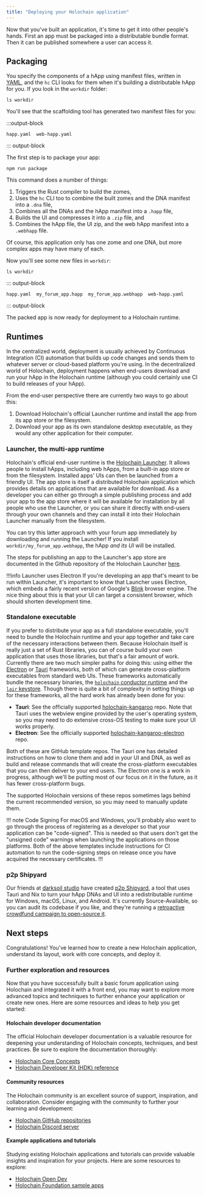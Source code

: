 ```yaml
---
title: "Deploying your Holochain application"
---
```


Now that you've built an application, it's time to get it into other people's hands. First an app must be packaged into a distributable bundle format. Then it can be published somewhere a user can access it.

## Packaging

You specify the components of a hApp using manifest files, written in [YAML](https://yaml.org/), and the `hc` CLI looks for them when it's building a distributable hApp for you. If you look in the `workdir` folder:

```shell
ls workdir
```

You'll see that the scaffolding tool has generated two manifest files for you:

:::output-block
```text
happ.yaml  web-happ.yaml
```
::: output-block

The first step is to package your app:

```shell
npm run package
```

This command does a number of things:

1. Triggers the Rust compiler to build the zomes,
2. Uses the `hc` CLI too to combine the built zomes and the DNA manifest into a `.dna` file,
3. Combines all the DNAs and the hApp manifest into a `.happ` file,
3. Builds the UI and compresses it into a `.zip` file, and
4. Combines the hApp file, the UI zip, and the web hApp manifest into a `.webhapp` file.

Of course, this application only has one zome and one DNA, but more complex apps may have many of each.

Now you'll see some new files in `workdir`:

```shell
ls workdir
```

::: output-block
```text
happ.yaml  my_forum_app.happ  my_forum_app.webhapp  web-happ.yaml
```
::: output-block

The packed app is now ready for deployment to a Holochain runtime.

## Runtimes

In the centralized world, deployment is usually achieved by Continuous Integration (CI) automation that builds up code changes and sends them to whatever server or cloud-based platform you're using. In the decentralized world of Holochain, deployment happens when end-users download and run your hApp in the Holochain runtime (although you could certainly use CI to build releases of your hApp).

From the end-user perspective there are currently two ways to go about this:

1. Download Holochain's official Launcher runtime and install the app from its app store or the filesystem.
2. Download your app as its own standalone desktop executable, as they would any other application for their computer.

### Launcher, the multi-app runtime

Holochain's official end-user runtime is the [Holochain Launcher](https://github.com/holochain/launcher). It allows people to install hApps, including web hApps, from a built-in app store or from the filesystem. Installed apps' UIs can then be launched from a friendly UI. The app store is itself a distributed Holochain application which provides details on applications that are available for download. As a developer you can either go through a simple publishing process and add your app to the app store where it will be available for installation by all people who use the Launcher, or you can share it directly with end-users through your own channels and they can install it into their Holochain Launcher manually from the filesystem.

You can try this latter approach with your forum app immediately by downloading and running the Launcher! If you install `workdir/my_forum_app.webhapp`, the hApp _and its UI_ will be installed.

The steps for publishing an app to the Launcher's app store are documented in the Github repository of the Holochain Launcher [here](https://github.com/holochain/launcher#publish-an-app-to-launchers-app-store).

!!!info Launcher uses Electron
If you're developing an app that's meant to be run within Launcher, it's important to know that Launcher uses Electron, which embeds a fairly recent version of Google's [Blink](https://www.chromium.org/blink/) browser engine. The nice thing about this is that your UI can target a consistent browser, which should shorten development time.

### Standalone executable

If you prefer to distribute your app as a full standalone executable, you'll need to bundle the Holochain runtime and your app together and take care of the necessary interactions between them. Because Holochain itself is really just a set of Rust libraries, you can of course build your own application that uses those libraries, but that's a fair amount of work. Currently there are two much simpler paths for doing this: using either the [Electron](https://www.electronjs.org/) or [Tauri](https://tauri.app/) frameworks, both of which can generate cross-platform executables from standard web UIs. These frameworks automatically bundle the necessary binaries, the [`holochain` conductor runtime](https://crates.io/crates/holochain) and the [`lair` keystore](https://crates.io/crates/lair_keystore). Though there is quite a bit of complexity in setting things up for these frameworks, all the hard work has already been done for you:

* **Tauri**: See the officially supported [holochain-kangaroo](https://github.com/holochain-apps/holochain-kangaroo) repo. Note that Tauri uses the webview engine provided by the user's operating system, so you may need to do extensive cross-OS testing to make sure your UI works properly.
* **Electron**: See the officially supported [holochain-kangaroo-electron](https://github.com/holochain-apps/holochain-kangaroo-electron) repo.

Both of these are GitHub template repos. The Tauri one has detailed instructions on how to clone them and add in your UI and DNA, as well as build and release commands that will create the cross-platform executables that you can then deliver to your end users. The Electron one is a work in progress, although we'll be putting most of our focus on it in the future, as it has fewer cross-platform bugs.

The supported Holochain versions of these repos sometimes lags behind the current recommended version, so you may need to manually update them.

!!! note Code Signing
For macOS and Windows, you'll probably also want to go through the process of registering as a developer so that your application can be "code-signed". This is needed so that users don't get the "unsigned code" warnings when launching the applications on those platforms. Both of the above templates include instructions for CI automation to run the code-signing steps on release once you have acquired the necessary certificates.
!!!

### p2p Shipyard

Our friends at [darksoil studio](https://darksoil.studio) have created [p2p Shipyard](https://darksoil.studio/p2p-shipyard/), a tool that uses Tauri and Nix to turn your hApp DNAs and UI into a redistributable runtime for Windows, macOS, Linux, and Android. It's currently Source-Available, so you can audit its codebase if you like, and they're running a [retroactive crowdfund campaign to open-source it](https://darksoil.studio/p2p-shipyard/license/license.html).

## Next steps

Congratulations! You've learned how to create a new Holochain application, understand its layout, work with core concepts, and deploy it.

### Further exploration and resources

Now that you have successfully built a basic forum application using Holochain and integrated it with a front end, you may want to explore more advanced topics and techniques to further enhance your application or create new ones. Here are some resources and ideas to help you get started:

#### Holochain developer documentation

The official Holochain developer documentation is a valuable resource for deepening your understanding of Holochain concepts, techniques, and best practices. Be sure to explore the documentation thoroughly:

* [Holochain Core Concepts](/concepts/1_the_basics/)
* [Holochain Developer Kit (HDK) reference](https://docs.rs/hdk/latest/hdk)

#### Community resources

The Holochain community is an excellent source of support, inspiration, and collaboration. Consider engaging with the community to further your learning and development:

* [Holochain GitHub repositories](https://github.com/holochain)
* [Holochain Discord server](https://discord.com/invite/k55DS5dmPH)

#### Example applications and tutorials

Studying existing Holochain applications and tutorials can provide valuable insights and inspiration for your projects. Here are some resources to explore:

* [Holochain Open Dev](https://github.com/holochain-open-dev)
* [Holochain Foundation sample apps](https://github.com/holochain-apps)